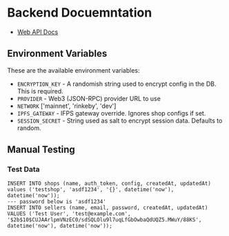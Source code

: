 # Backend Docuemntation

- [Web API Docs](api.md)

## Environment Variables

These are the available environment variables:

- `ENCRYPTION_KEY` - A randomish string used to encrypt config in the DB. This is required.
- `PROVIDER` - Web3 (JSON-RPC) provider URL to use
- `NETWORK` ['mainnet', 'rinkeby', 'dev']
- `IPFS_GATEWAY` - IFPS gateway override. Ignores shop configs if set.
- `SESSION_SECRET` - String used as salt to encrypt session data.  Defaults to random.

## Manual Testing

### Test Data

    INSERT INTO shops (name, auth_token, config, createdAt, updatedAt) values ('testshop', 'asdf1234', '{}', datetime('now'), datetime('now'));
    --- password below is 'asdf1234'
    INSERT INTO sellers (name, email, password, createdAt, updatedAt) VALUES ('Test User', 'test@example.com', '$2b$10$CUJAArlpmVNzEC0/sdSQLOlu9l7uqLfGbOwbaQdUQZ5.MWuY/88KS', datetime('now'), datetime('now'));
